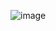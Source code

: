 ![image](https://github.com/DomenicaCoronadoBustos/RECONOCIMIENTO/assets/153152552/ebdc2cb2-21e5-4407-9052-162d4fa8678f)

